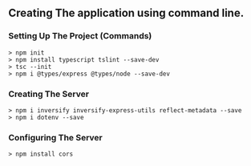 ## Creating The application using command line.

### Setting Up The Project (Commands)

```
> npm init
> npm install typescript tslint --save-dev
> tsc --init
> npm i @types/express @types/node --save-dev
```

### Creating The Server

```
> npm i inversify inversify-express-utils reflect-metadata --save
> npm i dotenv --save
```

### Configuring The Server

```
> npm install cors
```
